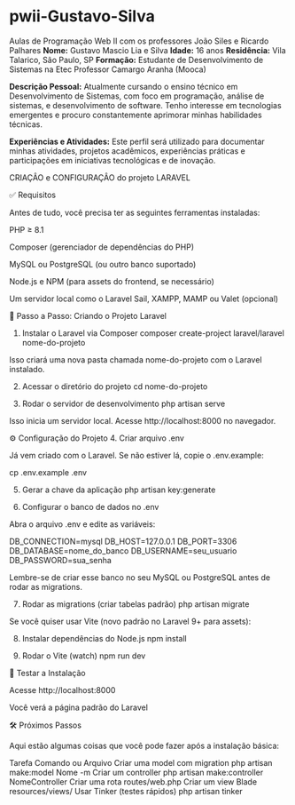# pwii-Gustavo-Silva
Aulas de Programação Web II com os professores João Siles e Ricardo Palhares 
**Nome:** Gustavo Mascio Lia e Silva
**Idade:** 16 anos
**Residência:** Vila Talarico, São Paulo, SP
**Formação:** Estudante de Desenvolvimento de Sistemas na Etec Professor Camargo Aranha (Mooca)

**Descrição Pessoal:** Atualmente cursando o ensino técnico em Desenvolvimento de Sistemas, com foco em programação, análise de sistemas, e desenvolvimento de software. Tenho interesse em tecnologias emergentes e procuro constantemente aprimorar minhas habilidades técnicas.

**Experiências e Atividades:** Este perfil será utilizado para documentar minhas atividades, projetos acadêmicos, experiências práticas e participações em iniciativas tecnológicas e de inovação.

CRIAÇÂO e CONFIGURAÇÂO do projeto LARAVEL

✅ Requisitos

Antes de tudo, você precisa ter as seguintes ferramentas instaladas:

PHP ≥ 8.1

Composer (gerenciador de dependências do PHP)

MySQL ou PostgreSQL (ou outro banco suportado)

Node.js e NPM (para assets do frontend, se necessário)

Um servidor local como o Laravel Sail, XAMPP, MAMP ou Valet (opcional)

🚀 Passo a Passo: Criando o Projeto Laravel
1. Instalar o Laravel via Composer
composer create-project laravel/laravel nome-do-projeto


Isso criará uma nova pasta chamada nome-do-projeto com o Laravel instalado.

2. Acessar o diretório do projeto
cd nome-do-projeto

3. Rodar o servidor de desenvolvimento
php artisan serve


Isso inicia um servidor local. Acesse http://localhost:8000
 no navegador.

⚙️ Configuração do Projeto
4. Criar arquivo .env

Já vem criado com o Laravel. Se não estiver lá, copie o .env.example:

cp .env.example .env

5. Gerar a chave da aplicação
php artisan key:generate

6. Configurar o banco de dados no .env

Abra o arquivo .env e edite as variáveis:

DB_CONNECTION=mysql
DB_HOST=127.0.0.1
DB_PORT=3306
DB_DATABASE=nome_do_banco
DB_USERNAME=seu_usuario
DB_PASSWORD=sua_senha


Lembre-se de criar esse banco no seu MySQL ou PostgreSQL antes de rodar as migrations.

7. Rodar as migrations (criar tabelas padrão)
php artisan migrate


Se você quiser usar Vite (novo padrão no Laravel 9+ para assets):

8. Instalar dependências do Node.js
npm install

9. Rodar o Vite (watch)
npm run dev

🧪 Testar a Instalação

Acesse http://localhost:8000

Você verá a página padrão do Laravel

🛠️ Próximos Passos

Aqui estão algumas coisas que você pode fazer após a instalação básica:

Tarefa	Comando ou Arquivo
Criar uma model com migration	php artisan make:model Nome -m
Criar um controller	php artisan make:controller NomeController
Criar uma rota	routes/web.php
Criar um view Blade	resources/views/
Usar Tinker (testes rápidos)	php artisan tinker
